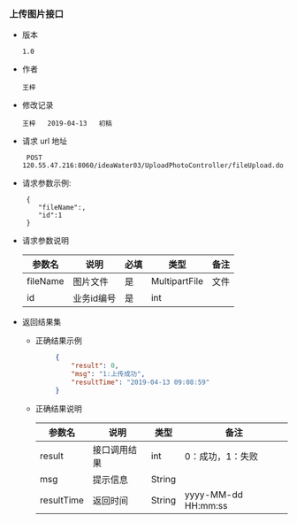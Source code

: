 ### 上传图片接口

+ 版本

  ```
  1.0
  ```

+ 作者

  ```
  王梓
  ```

+ 修改记录

  ```
  王梓   2019-04-13   初稿
  ```


+ 请求 url 地址

  ```
   POST  120.55.47.216:8060/ideaWater03/UploadPhotoController/fileUpload.do
  ```

+ 请求参数示例:

     ```
      {
         "fileName":,
         "id":1
      }

     ```

+ 请求参数说明

  参数名 |  说明 | 必填 | 类型 | 备注
  -------|-------|------|------|-----
  fileName | 图片文件 | 是 | MultipartFile |文件
  id | 业务id编号 | 是 | int |

+ 返回结果集
    - 正确结果示例
         ```json
              {
                  "result": 0,
                  "msg": "1:上传成功",
                  "resultTime": "2019-04-13 09:08:59"
              }
        ```
    - 正确结果说明

         参数名 |  说明 | 类型 | 备注
         -------|-------|------|-----
         result|接口调用结果|int|0：成功，1：失败
         msg|提示信息|String|
         resultTime|返回时间|String|yyyy-MM-dd HH:mm:ss
